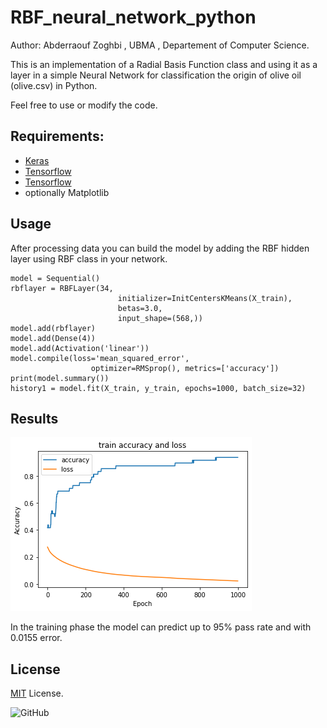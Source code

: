 # RBF_neural_network_python
Author: Abderraouf Zoghbi , UBMA , Departement of Computer Science.

This is an implementation of a Radial Basis Function class and using it as a layer in a simple Neural Network for classification the origin of olive oil (olive.csv) in Python.

Feel free to use or modify the code.

## Requirements:
+ [Keras](https://keras.io)
+ [Tensorflow](https://www.tensorflow.org)
+ [Tensorflow](https://scikit-learn.org/stable/index.html)
+ optionally Matplotlib
## Usage
After processing data you can build the model by adding the RBF hidden layer using RBF class in your network.
```
model = Sequential()
rbflayer = RBFLayer(34,
                        initializer=InitCentersKMeans(X_train),
                        betas=3.0,
                        input_shape=(568,))
model.add(rbflayer)
model.add(Dense(4))
model.add(Activation('linear'))
model.compile(loss='mean_squared_error',
                  optimizer=RMSprop(), metrics=['accuracy'])
print(model.summary())
history1 = model.fit(X_train, y_train, epochs=1000, batch_size=32)

```
## Results
![results](results.png)

In the training phase the model can predict up to 95%
pass rate and with 0.0155 error.
## License
[MIT](http://opensource.org/licenses/mit-license.php) License.

![GitHub](https://img.shields.io/github/license/raaaouf/RBF_neural_network_python?style=flat-square)
